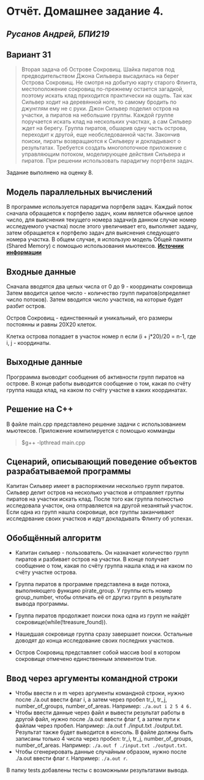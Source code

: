 # Отчёт. Домашнее задание 4. 
## _Русанов Андрей, БПИ219_

## Вариант 31
> Вторая задача об Острове Сокровищ. Шайка пиратов под предводительством Джона Сильвера высадилась на берег Острова Сокровищ. Не смотря на добытую карту старого Флинта, местоположение сокровищ по-прежнему остается загадкой, поэтому искать клад приходится практически на
ощупь. Так как Сильвер ходит на деревянной ноге, то самому бродить по
джунглям ему не с руки. Джон Сильвер поделил остров на участки, а пиратов
на небольшие группы. Каждой группе поручается искать клад на нескольких
участках, а сам Сильвер ждет на берегу. Группа пиратов, обшарив одну часть
острова, переходит к другой, еще необследованной части. Закончив поиски,
пираты возвращаются к Сильверу и докладывают о результатах. Требуется
создать многопоточное приложение с управляющим потоком, моделирующее действия Сильвера и пиратов. При решении использовать парадигму портфеля задач.

Задание выполнено на оценку 8.

## Модель параллельных вычислений
В программе используется парадигма портфеля задач. Каждый поток сначала обращается к портфелю задач, коим является обычное целое число, для выяснения текущего номера задачи(в данном случае номер исследуемого участка) после этого увеличивает его, выполняет задачу, затем обращается к портфелю задач для выяснения следующего номера участка.
В общем случае, я использую модель Общей памяти (Shared Memory) с помощью использования мьютексов.
[**Источник информации**](https://vestnik.susu.ru/cmi/article/viewFile/8796/7201)

## Входные данные 
Сначала вводятся два целых числа от 0 до 9 - координаты сокровища
Затем вводится целое число - количество групп пиратов(определяет число потоков).
Затем вводится число участков, на которые будет разбит остров. 

Остров Сокровищ - единственный и уникальный, его размеры постоянны и равны 20X20 клеток.

Клетка острова попадает в участок номер n если (i + j*20)/20 = n-1, где i, j - координаты.

## Выходные данные 
Прогррамма выоводит сообщения об активности групп пиратов на острове. В конце работы выводится сообщение о том, какая по счёту группа нашда клад, на каком по счёту участке в каких координатах.

## Решение на С++
В файле main.cpp представлено решение задачи с использованием мьютексов.
Приложение компилируется с помощью комманды
> $g++ -lpthread main.cpp

## Сценарий, описывающий поведение объектов разрабатываемой программы
Капитан Сильвер имеет в распоряжении несколько групп пиратов. Сильвер делит остров на несколько участков и отправляет группы пиратов на участки искать клад. После того как группа полностью исследовала участок, она отправляется на другой незанятый участок. Если одна из групп нашла сокровище, все группы заканчивают исследрвание своих участков и идут докладывать Флинту об успехах.

## Обобщённый алгоритм
- Капитан сильвер - пользователь. Он назначает количество групп пиратов и разбивает остров на участки. В конце получает сообщение о том, какая по счёту группа нашла клад и на каком по счёту участке острова. 

- Группа пиратов в программе представлена в виде потока, выполняющего функцию pirate_group. У группы есть номер group_number, чтобы отличать её от другиз групп в результате вывода программы.

- Группа пиратов продолжает поиски пока одна из групп не найдёт сокровище(while(!treasure_found)).

- Нашедшая сокровище группа сразу завершает поиски.
Остальные доводят до конца исследование своих последних участков.

- Остров Сокровищ представляет собой массив bool в котором сокровище отмечено единственным элементом true.

## Ввод через аргументы командной строки
- Чтобы ввести n и m через аргументы командной строки, нужно после ./a.out ввести флаг i, а затем через пробел tr_i, tr_j, number_of_groups, number_of_areas. Например: `./a.out i 2 5 4 6.`
- Чтобы ввести данные через файл и вывести результат работы в другой файл, нужно после ./a.out ввести флаг f, а затем пути к файлам через пробел. Например:  ./a.out f ./input.txt ./output.txt. Результат также будет выводится в консоль. В файле должны быть записаны только 4 числа через пробел: tr_i, tr_j, number_of_groups, number_of_areas. Например: `./a.out f ./input.txt ./output.txt`.
- Чтобы сгенерировать данные случайным образом, нужно после ./a.out ввести флаг r. Например: `./a.out r`.

В папку tests добавлены тесты с возможными результатами вывода.